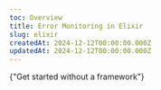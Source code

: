 ```yaml
---
toc: Overview
title: Error Monitoring in Elixir
slug: elixir
createdAt: 2024-12-12T00:00:00.000Z
updatedAt: 2024-12-12T00:00:00.000Z
---
```


<MissingFrameworkCopy/>

<DocsCardGroup>
    <DocsCard title="Other" href="../elixir/other">
        {"Get started without a framework"}
    </DocsCard>
</DocsCardGroup>
